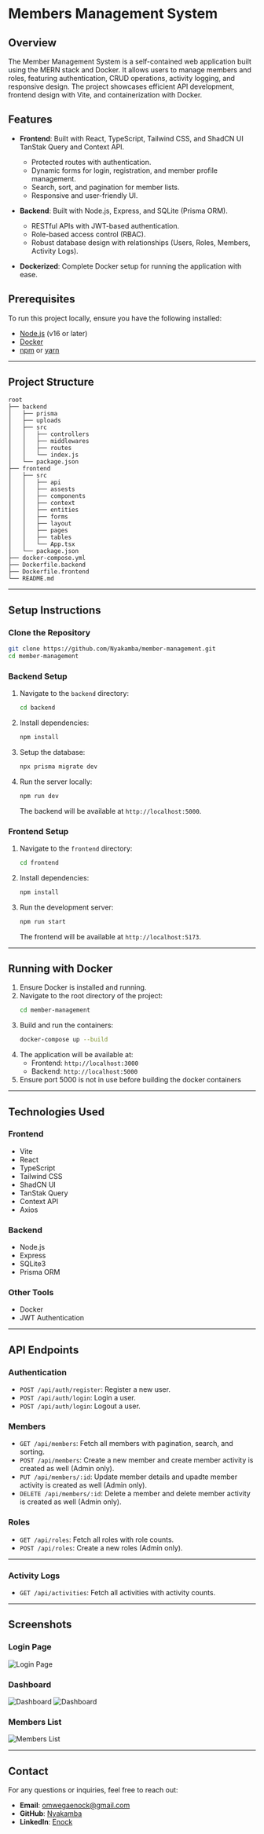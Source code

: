 # Members Management System

## Overview

The Member Management System is a self-contained web application built using the MERN stack and Docker. It allows users to manage members and roles, featuring authentication, CRUD operations, activity logging, and responsive design. The project showcases efficient API development, frontend design with Vite, and containerization with Docker.

## Features

- **Frontend**: Built with React, TypeScript, Tailwind CSS, and ShadCN UI TanStak Query and Context API.

  - Protected routes with authentication.
  - Dynamic forms for login, registration, and member profile management.
  - Search, sort, and pagination for member lists.
  - Responsive and user-friendly UI.

- **Backend**: Built with Node.js, Express, and SQLite (Prisma ORM).

  - RESTful APIs with JWT-based authentication.
  - Role-based access control (RBAC).
  - Robust database design with relationships (Users, Roles, Members, Activity Logs).

- **Dockerized**: Complete Docker setup for running the application with ease.

## Prerequisites

To run this project locally, ensure you have the following installed:

- [Node.js](https://nodejs.org/) (v16 or later)
- [Docker](https://www.docker.com/)
- [npm](https://www.npmjs.com/) or [yarn](https://yarnpkg.com/)

---

## Project Structure

```
root
├── backend
│   ├── prisma
│   ├── uploads
│   ├── src
│   │   ├── controllers
│   │   ├── middlewares
│   │   ├── routes
│   │   └── index.js
│   └── package.json
├── frontend
│   ├── src
│   │   ├── api
│   │   ├── assests
│   │   ├── components
│   │   ├── context
│   │   ├── entities
│   │   ├── forms
│   │   ├── layout
│   │   ├── pages
│   │   ├── tables
│   │   └── App.tsx
│   └── package.json
├── docker-compose.yml
├── Dockerfile.backend
├── Dockerfile.frontend
└── README.md
```

---

## Setup Instructions

### Clone the Repository

```bash
git clone https://github.com/Nyakamba/member-management.git
cd member-management
```

### Backend Setup

1. Navigate to the `backend` directory:
   ```bash
   cd backend
   ```
2. Install dependencies:
   ```bash
   npm install
   ```
3. Setup the database:
   ```bash
   npx prisma migrate dev
   ```
4. Run the server locally:
   ```bash
   npm run dev
   ```
   The backend will be available at `http://localhost:5000`.

### Frontend Setup

1. Navigate to the `frontend` directory:
   ```bash
   cd frontend
   ```
2. Install dependencies:
   ```bash
   npm install
   ```
3. Run the development server:
   ```bash
   npm run start
   ```
   The frontend will be available at `http://localhost:5173`.

---

## Running with Docker

1. Ensure Docker is installed and running.
2. Navigate to the root directory of the project:
   ```bash
   cd member-management
   ```
3. Build and run the containers:
   ```bash
   docker-compose up --build
   ```
4. The application will be available at:
   - Frontend: `http://localhost:3000`
   - Backend: `http://localhost:5000`
5. Ensure port 5000 is not in use before building the docker containers

---

## Technologies Used

### Frontend

- Vite
- React
- TypeScript
- Tailwind CSS
- ShadCN UI
- TanStak Query
- Context API
- Axios

### Backend

- Node.js
- Express
- SQLite3
- Prisma ORM

### Other Tools

- Docker
- JWT Authentication

---

## API Endpoints

### Authentication

- `POST /api/auth/register`: Register a new user.
- `POST /api/auth/login`: Login a user.
- `POST /api/auth/login`: Logout a user.

### Members

- `GET /api/members`: Fetch all members with pagination, search, and sorting.
- `POST /api/members`: Create a new member and create member activity is created as well (Admin only).
- `PUT /api/members/:id`: Update member details and upadte member activity is created as well (Admin only).
- `DELETE /api/members/:id`: Delete a member and delete member activity is created as well (Admin only).

### Roles

- `GET /api/roles`: Fetch all roles with role counts.
- `POST /api/roles`: Create a new roles (Admin only).

---

### Activity Logs

- `GET /api/activities`: Fetch all activities with activity counts.

---

## Screenshots

### Login Page

![Login Page](/frontend/src/assets/screenshots/login.png)

### Dashboard

![Dashboard](/frontend/src/assets/screenshots/dashboard.png)
![Dashboard](/frontend/src/assets/screenshots/dashboard-1.png)

### Members List

![Members List](/frontend/src/assets/screenshots/members.png)

---

## Contact

For any questions or inquiries, feel free to reach out:

- **Email**: omwegaenock@gmail.com
- **GitHub**: [Nyakamba](https://github.com/Nyakamba)
- **LinkedIn**: [Enock](https://linkedin.com/in/enockomwega)
